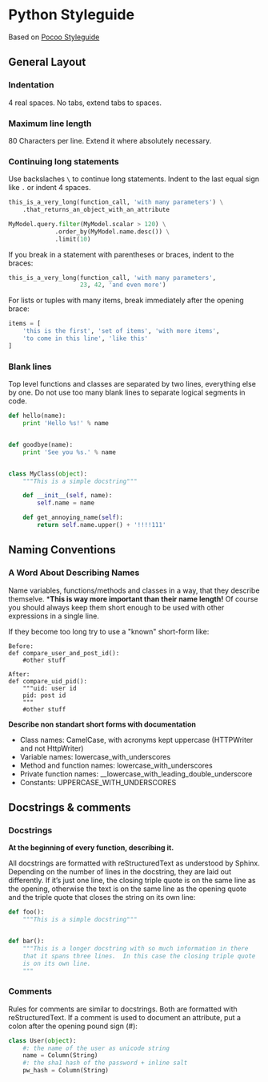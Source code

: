 # Python Styleguide

Based on [Pocoo Styleguide](http://flask.pocoo.org/docs/0.12/styleguide/)

## General Layout

### Indentation

4 real spaces. No tabs, extend tabs to spaces.

### Maximum line length

80 Characters per line. Extend it where absolutely necessary.

### Continuing long statements

Use backslaches `\` to continue long statements.
Indent to the last equal sign like `.` or indent 4 spaces.

```python
this_is_a_very_long(function_call, 'with many parameters') \
    .that_returns_an_object_with_an_attribute

MyModel.query.filter(MyModel.scalar > 120) \
             .order_by(MyModel.name.desc()) \
             .limit(10)
```

If you break in a statement with parentheses or braces, indent to the braces:

```python
this_is_a_very_long(function_call, 'with many parameters',
                    23, 42, 'and even more')
```

For lists or tuples with many items, break immediately after the opening brace:

```python
items = [
    'this is the first', 'set of items', 'with more items',
    'to come in this line', 'like this'
]
```

### Blank lines

Top level functions and classes are separated by two lines, everything else by one. Do not use too many blank lines to separate logical segments in code.

```python
def hello(name):
    print 'Hello %s!' % name


def goodbye(name):
    print 'See you %s.' % name


class MyClass(object):
    """This is a simple docstring"""

    def __init__(self, name):
        self.name = name

    def get_annoying_name(self):
        return self.name.upper() + '!!!!111'
```

## Naming Conventions

### A Word About Describing Names

Name variables, functions/methods and classes in a way, that they describe themselve.
***This is way more important than their name length!**
Of course you should always keep them short enough to be used with other expressions in a single line.

If they become too long try to use a "known" short-form like:
```
Before:
def compare_user_and_post_id():
    #other stuff

After:
def compare_uid_pid():
    """uid: user id
    pid: post id
    """
    #other stuff
```
**Describe non standart short forms with documentation**

* Class names: CamelCase, with acronyms kept uppercase (HTTPWriter and not HttpWriter)
* Variable names: lowercase_with_underscores
* Method and function names: lowercase_with_underscores
* Private function names: __lowercase_with_leading_double_underscore
* Constants: UPPERCASE_WITH_UNDERSCORES

## Docstrings & comments

### Docstrings

**At the beginning of every function, describing it.**

All docstrings are formatted with reStructuredText as understood by Sphinx. Depending on the number of lines in the docstring, they are laid out differently. If it’s just one line, the closing triple quote is on the same line as the opening, otherwise the text is on the same line as the opening quote and the triple quote that closes the string on its own line:

```python
def foo():
    """This is a simple docstring"""


def bar():
    """This is a longer docstring with so much information in there
    that it spans three lines.  In this case the closing triple quote
    is on its own line.
    """
```

### Comments

Rules for comments are similar to docstrings. Both are formatted with reStructuredText. If a comment is used to document an attribute, put a colon after the opening pound sign (#):

```python
class User(object):
    #: the name of the user as unicode string
    name = Column(String)
    #: the sha1 hash of the password + inline salt
    pw_hash = Column(String)
```